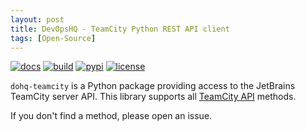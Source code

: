 ```yaml
---
layout: post
title: DevOpsHQ - TeamCity Python REST API client
tags: [Open-Source]
---
```


[![docs](https://img.shields.io/badge/docs-published-brightgreen.svg)](https://devopshq.github.io/teamcity/)
[![build](https://travis-ci.org/devopshq/teamcity.svg?branch=master)](https://travis-ci.org/devopshq/teamcity)
[![pypi](https://img.shields.io/pypi/v/dohq-teamcity.svg)](https://pypi.python.org/pypi/dohq-teamcity)
[![license](https://img.shields.io/pypi/l/dohq-teamcity.svg)](https://github.com/devopshq/teamcity/blob/master/LICENSE)

`dohq-teamcity` is a Python package providing access to the JetBrains TeamCity server API. This library supports all [TeamCity API](https://confluence.jetbrains.com/display/TCD10/REST+API) methods. 

If you don't find a method, please open an issue.
